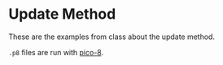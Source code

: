 # Update Method

These are the examples from class about the update method.

`.p8` files are run with [pico-8](https://www.lexaloffle.com/pico-8.php).
